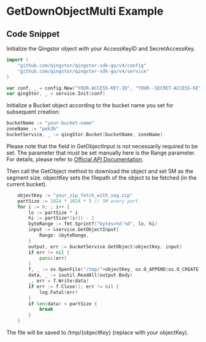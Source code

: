 # GetDownObjectMulti Example

## Code Snippet

Initialize the Qingstor object with your AccessKeyID and SecretAccessKey.

```go
import (
	"github.com/qingstor/qingstor-sdk-go/v4/config"
	"github.com/qingstor/qingstor-sdk-go/v4/service"
)

var conf, _ = config.New("YOUR-ACCESS-KEY-ID", "YOUR--SECRET-ACCESS-KEY")
var qingStor, _ = service.Init(conf)
```

Initialize a Bucket object according to the bucket name you set for subsequent creation:

```go
bucketName := "your-bucket-name"
zoneName := "pek3b"
bucketService, _ := qingStor.Bucket(bucketName, zoneName)
```

Please note that the field in GetObjectInput is not necessarily required to be set. The parameter that must be set manually here is the Range parameter. For details, please refer to [Official API Documentation](https://docs.qingcloud.com/qingstor/api/object/get).

Then call the GetObject method to download the object and set 5M as the segment size. objectKey sets the filepath of the object to be fetched (in the current bucket).

```go
	objectKey := "your_zip_fetch_with_seg.zip"
	partSize := 1024 * 1024 * 5 // 5M every part.
	for i := 0; ; i++ {
		lo := partSize * i
		hi := partSize*(i+1) - 1
		byteRange := fmt.Sprintf("bytes=%d-%d", lo, hi)
		input := &service.GetObjectInput{
			Range: &byteRange,
		}
		output, err := bucketService.GetObject(objectKey, input)
		if err != nil {
			panic(err)
		}
		f, _ := os.OpenFile("/tmp/"+objectKey, os.O_APPEND|os.O_CREATE|os.O_WRONLY, 0644)
		data, _ := ioutil.ReadAll(output.Body)
		_, err = f.Write(data)
		if err := f.Close(); err != nil {
			log.Fatal(err)
		}
		if len(data) < partSize {
			break
		}
	}
```

The file will be saved to /tmp/{objectKey} (replace with your objectKey).